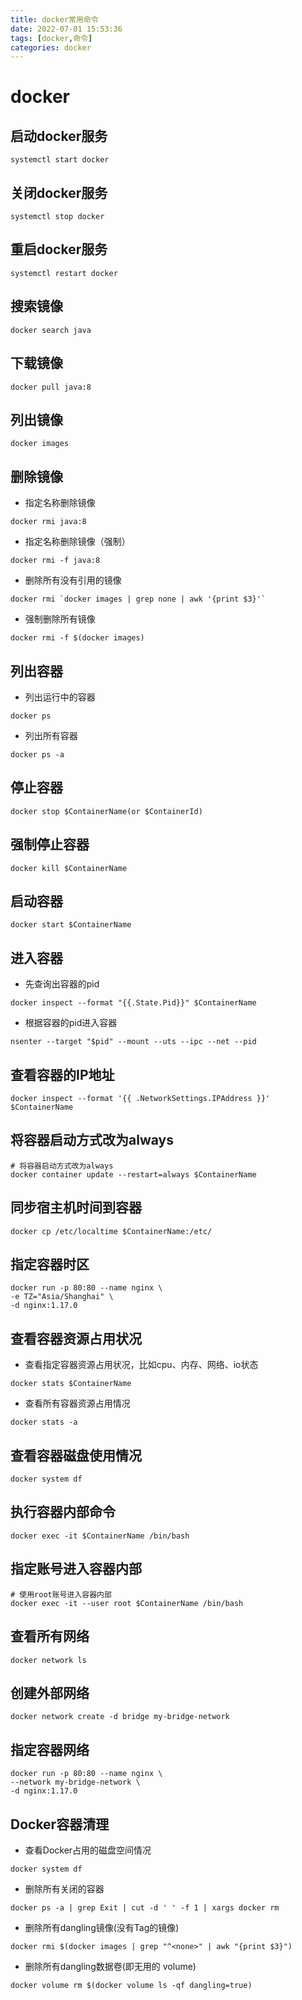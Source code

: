 ```yaml
---
title: docker常用命令
date: 2022-07-01 15:53:36
tags: [docker,命令]
categories: docker
---
```

# docker
## 启动docker服务
```shell
systemctl start docker
```
## 关闭docker服务
```shell
systemctl stop docker
```
## 重启docker服务
```shell
systemctl restart docker
```
## 搜索镜像
```shell
docker search java
```
## 下载镜像
```shell
docker pull java:8
```
## 列出镜像
```shell
docker images
```
## 删除镜像
* 指定名称删除镜像
```shell
docker rmi java:8
```
* 指定名称删除镜像（强制）
```shell
docker rmi -f java:8
```
* 删除所有没有引用的镜像
```shell
docker rmi `docker images | grep none | awk '{print $3}'`
```
* 强制删除所有镜像
```shell
docker rmi -f $(docker images)
```
## 列出容器
* 列出运行中的容器
```shell
docker ps
```
* 列出所有容器
```shell
docker ps -a
```
## 停止容器
```shell
docker stop $ContainerName(or $ContainerId)
```
## 强制停止容器
```shell
docker kill $ContainerName
```
## 启动容器
```shell
docker start $ContainerName
```
## 进入容器
* 先查询出容器的pid
```shell
docker inspect --format "{{.State.Pid}}" $ContainerName
```
* 根据容器的pid进入容器
```shell
nsenter --target "$pid" --mount --uts --ipc --net --pid
```
## 查看容器的IP地址
```shell
docker inspect --format '{{ .NetworkSettings.IPAddress }}' $ContainerName
```
## 将容器启动方式改为always
```shell
# 将容器启动方式改为always
docker container update --restart=always $ContainerName
```
## 同步宿主机时间到容器
```shell
docker cp /etc/localtime $ContainerName:/etc/
```
## 指定容器时区
```shell
docker run -p 80:80 --name nginx \
-e TZ="Asia/Shanghai" \
-d nginx:1.17.0
```
## 查看容器资源占用状况
* 查看指定容器资源占用状况，比如cpu、内存、网络、io状态
```shell
docker stats $ContainerName
```
* 查看所有容器资源占用情况
```shell
docker stats -a
```
## 查看容器磁盘使用情况
```shell
docker system df
```
## 执行容器内部命令
```shell
docker exec -it $ContainerName /bin/bash
```
## 指定账号进入容器内部
```shell
# 使用root账号进入容器内部
docker exec -it --user root $ContainerName /bin/bash
```
## 查看所有网络
```shell
docker network ls
```
## 创建外部网络
```shell
docker network create -d bridge my-bridge-network
```
## 指定容器网络
```shell
docker run -p 80:80 --name nginx \
--network my-bridge-network \
-d nginx:1.17.0
```
## Docker容器清理
* 查看Docker占用的磁盘空间情况
```shell
docker system df
```
* 删除所有关闭的容器
```shell
docker ps -a | grep Exit | cut -d ' ' -f 1 | xargs docker rm
```
* 删除所有dangling镜像(没有Tag的镜像)
```shell
docker rmi $(docker images | grep "^<none>" | awk "{print $3}")
```
* 删除所有dangling数据卷(即无用的 volume)
```shell
docker volume rm $(docker volume ls -qf dangling=true)
```
